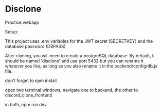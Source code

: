 # Disclone
Practice webapp

Setup:

This project uses .env variables for the JWT secret (SECRETKEY) and the database password (DBPASS)

After cloning, you will need to create a postgreSQL database. By default, it should be named 'disclone' and use port 5432 but you can rename it whatever you like, as long as you also rename it in the backend/config/db.js file.

don't forget to npm install

open two terminal windows, navigate one to backend, the other to discord_clone_frontend

in both, npm run dev